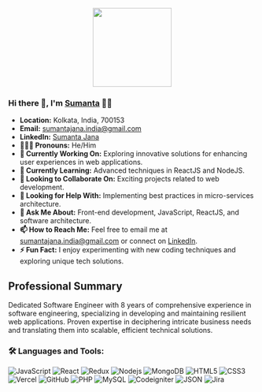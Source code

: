 <p align="center">
  <img src="https://github.com/thompsonemerson/thompsonemerson/raw/master/cover-thompson.png" height="160"/>
</p>

### Hi there 👋, I'm [Sumanta](https://github.com/sumantajana) 👨‍💻
- **Location:** Kolkata, India, 700153
- **Email:** [sumantajana.india@gmail.com](mailto:sumantajana.india@gmail.com)
- **LinkedIn:** [Sumanta Jana](https://www.linkedin.com/in/sumantajana)
- **👨🏽‍💼 Pronouns:** He/Him
- **🔭 Currently Working On:** Exploring innovative solutions for enhancing user experiences in web applications.
- **🌱 Currently Learning:** Advanced techniques in ReactJS and NodeJS.
- **👯 Looking to Collaborate On:** Exciting projects related to web development.
- **🤔 Looking for Help With:** Implementing best practices in micro-services architecture.
- **💬 Ask Me About:** Front-end development, JavaScript, ReactJS, and software architecture.
- **📫 How to Reach Me:** Feel free to email me at [sumantajana.india@gmail.com](mailto:sumantajana.india@gmail.com) or connect on [LinkedIn](https://www.linkedin.com/in/sumantajana).
- **⚡ Fun Fact:** I enjoy experimenting with new coding techniques and exploring unique tech solutions.
  
## Professional Summary

Dedicated Software Engineer with 8 years of comprehensive experience in software engineering, specializing in developing and maintaining resilient web applications. Proven expertise in deciphering intricate business needs and translating them into scalable, efficient technical solutions.



### 🛠️ Languages and Tools:

![JavaScript](https://img.shields.io/badge/-JavaScript-black?style=flat-square&logo=javascript)
![React](https://img.shields.io/badge/-React-black?style=flat-square&logo=react)
![Redux](https://img.shields.io/badge/-Redux-black?style=flat-square&logo=Redux)
![Nodejs](https://img.shields.io/badge/-Nodejs-black?style=flat-square&logo=Node.js)
![MongoDB](https://img.shields.io/badge/-MongoDB-black?style=flat-square&logo=mongodb)
![HTML5](https://img.shields.io/badge/-HTML5-black?style=flat-square&logo=html5&logoColor=white)
![CSS3](https://img.shields.io/badge/-CSS3-black?style=flat-square&logo=css3)
![Vercel](https://img.shields.io/badge/-Vercel-black?style=flat-square&logo=vercel)
![GitHub](https://img.shields.io/badge/-GitHub-black?style=flat-square&logo=github)
![PHP](https://img.shields.io/badge/-PHP-black?style=flat-square&logo=php)
![MySQL](https://img.shields.io/badge/-MySQL-black?style=flat-square&logo=mysql)
![Codeigniter](https://img.shields.io/badge/-Codeigniter-black?style=flat-square&logo=codeigniter)
![JSON](https://img.shields.io/badge/-JSON-black?style=flat-square&logo=json)
![Jira](https://img.shields.io/badge/-Jira-black?style=flat-square&logo=jira)
